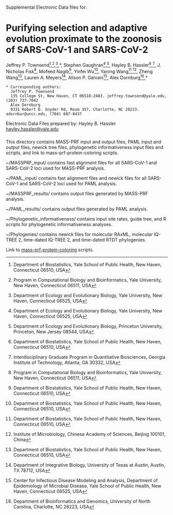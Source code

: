 ###

Supplemental Electronic Data files for:

# Purifying selection and adaptive evolution proximate to the zoonosis of SARS-CoV-1 and SARS-CoV-2 

Jeffrey P. Townsend[^1],[^2],[^3],\*, Stephen Gaughran[^3],[^4], Hayley B. Hassler[^1],[^5], J. Nicholas Fisk[^2], Mofeed Nagib[^1], Yinfei Wu[^1], Yaning Wang[^1],[^6], Zheng Wang[^1], Lauren A. Meyers[^7], Alison P. Galvani[^8], Alex Dornburg[^9],\*


[^1]: Department of Biostatistics, Yale School of Public Health, New Haven, Connecticut 06510, USA
[^2]: Program in Computational Biology and Bioinformatics, Yale University, New Haven, Connecticut 06511, USA
[^3]: Department of Ecology and Evolutionary Biology, Yale University, New Haven, Connecticut 06525, USA
[^4]: Department of Ecology and Evolutionary Biology, Princeton University, Princeton, New Jersey 08544, USA
[^5]: Interdisciplinary Graduate Program in Quantitative Biosciences, Georgia Institute of Technology, Atlanta, GA 30332, USA
[^6]: Institute of Microbiology, Chinese Academy of Sciences, Beijing 100101, China
[^7]: Department of Integrative Biology, University of Texas at Austin, Austin, TX 78712, USA
[^8]: Center for Infectious Disease Modeling and Analysis, Department of Epidemiology of Microbial Disease, Yale School of Public Health, New Haven, Connecticut 06525, USA
[^9]: Department of Bioinformatics and Genomics, University of North Carolina, Charlotte, NC 28223, USA

```
* Corresponding authors:
  Jeffrey P. Townsend
  135 College St, New Haven, CT 06510-2483. jeffrey.townsend@yale.edu, (203) 737-7042
  Alex Dornburg
  9331 Robert D. Snyder Rd, Room 357, Charlotte, NC 28223. adornbur@uncc.edu, (704) 687-8437
```
Electronic Data Files prepared by:
Hayley B. Hassler
hayley.hassler@yale.edu


###

This directory contains MASS-PRF input and output files, PAML input and output files, newick tree files, phylogenetic informativeness input files and scripts, and link to mass-prf-protein-coloring scripts.

~/MASSPRF_input/ contains fast alignment files for all SARS-CoV-1 and SARS-CoV-2 loci used for MASS-PRF analysis.

~/PAML_input/ contains fast alignment files and newick files for all SARS-CoV-1 and SARS-CoV-2 loci used for PAML analysis.

~/MASSPRF_results/ contains output files generated by MASS-PRF analysis.

~/PAML_results/ contains output files generated by PAML analysis.

~/Phylogenetic_informativeness/ contains input site rates, guide tree, and R scripts for phylogenetic informativeness analyses.

~/Phylogenies/ contains newick files for molecular RAxML, molecular IQ-TREE 2, time-dated IQ-TREE 2, and time-dated RTDT phylogenies.

Link to [mass-prf-protein-coloring](https://github.com/Townsend-Lab-Yale/massprf-protein-coloring) scripts.


